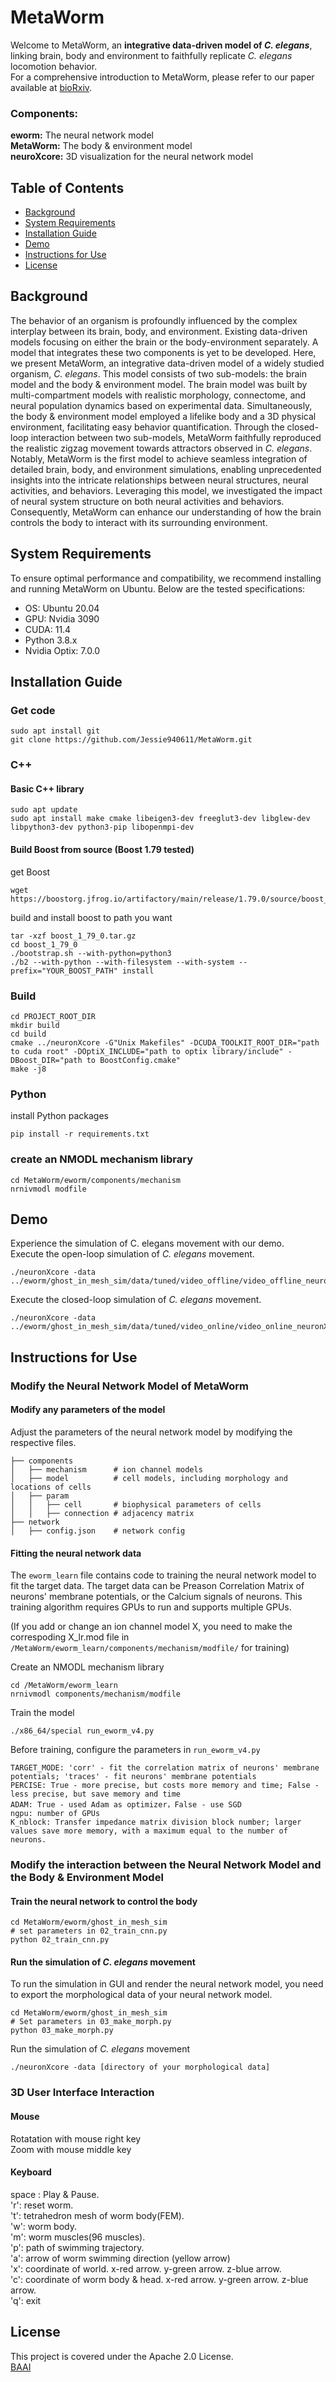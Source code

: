 # MetaWorm

Welcome to MetaWorm, an **integrative data-driven model of *C. elegans***, linking brain, body and environment to faithfully replicate *C. elegans* locomotion behavior.    
For a comprehensive introduction to MetaWorm, please refer to our paper available at [bioRxiv](https://www.biorxiv.org/content/10.1101/2024.02.22.581686v2).

### Components:
**eworm:** The neural network model  
**MetaWorm:** The body & environment model  
**neuroXcore:** 3D visualization for the neural network model  

## Table of Contents
* [Background](#background)  
* [System Requirements](#system-requirements)  
* [Installation Guide](#installation-guide)  
* [Demo](#demo)  
* [Instructions for Use](#instructions-for-use)  
* [License](#license)  

## Background
The behavior of an organism is profoundly influenced by the complex interplay between its brain, body, and environment. Existing data-driven models focusing on either the brain or the body-environment separately. A model that integrates these two components is yet to be developed. Here, we present MetaWorm, an integrative data-driven model of a widely studied organism, *C. elegans*. This model consists of two sub-models: the brain model and the body & environment model. The brain model was built by multi-compartment models with realistic morphology, connectome, and neural population dynamics based on experimental data. Simultaneously, the body & environment model employed a lifelike body and a 3D physical environment, facilitating easy behavior quantification. Through the closed-loop interaction between two sub-models, MetaWorm faithfully reproduced the realistic zigzag movement towards attractors observed in *C. elegans*. Notably, MetaWorm is the first model to achieve seamless integration of detailed brain, body, and environment simulations, enabling unprecedented insights into the intricate relationships between neural structures, neural activities, and behaviors. Leveraging this model, we investigated the impact of neural system structure on both neural activities and behaviors. Consequently, MetaWorm can enhance our understanding of how the brain controls the body to interact with its surrounding environment. 

## System Requirements
To ensure optimal performance and compatibility, we recommend installing and running MetaWorm on Ubuntu. Below are the tested specifications:   
- OS: Ubuntu 20.04    
- GPU: Nvidia 3090     
- CUDA: 11.4  
- Python 3.8.x  
- Nvidia Optix: 7.0.0

## Installation Guide
### Get code
```
sudo apt install git
git clone https://github.com/Jessie940611/MetaWorm.git
```
### C++ 
#### Basic C++ library
```
sudo apt update
sudo apt install make cmake libeigen3-dev freeglut3-dev libglew-dev libpython3-dev python3-pip libopenmpi-dev
```
#### Build Boost from source (Boost 1.79 tested)
get Boost
```
wget https://boostorg.jfrog.io/artifactory/main/release/1.79.0/source/boost_1_79_0.tar.gz
```
build and install boost to path you want
```
tar -xzf boost_1_79_0.tar.gz
cd boost_1_79_0
./bootstrap.sh --with-python=python3
./b2 --with-python --with-filesystem --with-system --prefix="YOUR_BOOST_PATH" install
```
### Build
```
cd PROJECT_ROOT_DIR
mkdir build
cd build 
cmake ../neuronXcore -G"Unix Makefiles" -DCUDA_TOOLKIT_ROOT_DIR="path to cuda root" -DOptiX_INCLUDE="path to optix library/include" -DBoost_DIR="path to BoostConfig.cmake"
make -j8
```
### Python
install Python packages
```
pip install -r requirements.txt
```
### create an NMODL mechanism library
```
cd MetaWorm/eworm/components/mechanism
nrnivmodl modfile
```

## Demo
Experience the simulation of C. elegans movement with our demo.   
Execute the open-loop simulation of *C. elegans* movement.
```
./neuronXcore -data ../eworm/ghost_in_mesh_sim/data/tuned/video_offline/video_offline_neuronX
```

Execute the closed-loop simulation of *C. elegans* movement.
```
./neuronXcore -data ../eworm/ghost_in_mesh_sim/data/tuned/video_online/video_online_neuronX
```

## Instructions for Use
### Modify the Neural Network Model of MetaWorm
#### Modify any parameters of the model
Adjust the parameters of the neural network model by modifying the respective files.
```
├── components
│   ├── mechanism      # ion channel models
│   ├── model          # cell models, including morphology and locations of cells
│   ├── param
│   │   ├── cell       # biophysical parameters of cells
│   │   ├── connection # adjacency matrix
├── network
│   ├── config.json    # network config
```
#### Fitting the neural network data
The `eworm_learn` file contains code to training the neural network model to fit the target data. The target data can be Preason Correlation Matrix of neurons' membrane potentials, or the Calcium signals of neurons. This training algorithm requires GPUs to run and supports multiple GPUs.   
   
(If you add or change an ion channel model X, you need to make the correspoding X_lr.mod file in `/MetaWorm/eworm_learn/components/mechanism/modfile/` for training)  

Create an NMODL mechanism library
```
cd /MetaWorm/eworm_learn
nrnivmodl components/mechanism/modfile
```
Train the model
```
./x86_64/special run_eworm_v4.py
```
Before training, configure the parameters in `run_eworm_v4.py`
```
TARGET_MODE: 'corr' - fit the correlation matrix of neurons' membrane potentials; 'traces' - fit neurons' membrane potentials
PERCISE: True - more precise, but costs more memory and time; False - less precise, but save memory and time
ADAM: True - used Adam as optimizer，False - use SGD
ngpu: number of GPUs
K_nblock: Transfer impedance matrix division block number; larger values save more memory, with a maximum equal to the number of neurons.
```
### Modify the interaction between the Neural Network Model and the Body & Environment Model
#### Train the neural network to control the body
```
cd MetaWorm/eworm/ghost_in_mesh_sim
# set parameters in 02_train_cnn.py
python 02_train_cnn.py
```
#### Run the simulation of *C. elegans* movement
To run the simulation in GUI and render the neural network model, you need to export the morphological data of your neural network model.
```
cd MetaWorm/eworm/ghost_in_mesh_sim
# Set parameters in 03_make_morph.py
python 03_make_morph.py
```
Run the simulation of *C. elegans* movement
```
./neuronXcore -data [directory of your morphological data]
```
### 3D User Interface Interaction
#### Mouse
Rotatation with mouse right key   
Zoom with mouse middle key
#### Keyboard
space : Play & Pause.   
'r': reset worm.   
't': tetrahedron mesh of worm body(FEM).   
'w': worm body.   
'm': worm muscles(96 muscles).   
'p': path of swimming trajectory.   
'a': arrow of worm swimming direction (yellow arrow)   
'x': coordinate of world. x-red arrow. y-green arrow. z-blue arrow.   
'c': coordinate of worm body & head. x-red arrow. y-green arrow. z-blue arrow.   
'q': exit   

## License
This project is covered under the Apache 2.0 License.   
[BAAI](https://www.baai.ac.cn/)
